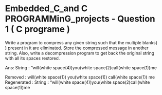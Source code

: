 # Embedded_C_and C PROGRAMMinG_projects - Question 1 ( C programe )
Write a program to compress any given string such that the multiple blanks( )
present in it are eliminated.
Store the compressed message in another string. Also, write a decompression
program to get back the original string with all its spaces restored.

Ans:
String : “will(white space(4))you(white space(2)call(white space(1))me

Removed : will(white space(1)) you(white space(1)) call(white space(1)) me
Regenerated : String : “will(white space(4))you(white space(2)call(white space(1))me

